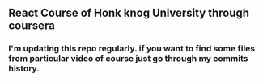 ## React Course of Honk knog University through coursera
### I'm updating this repo regularly. if you want to find some files from particular video of course just go through my commits history.
